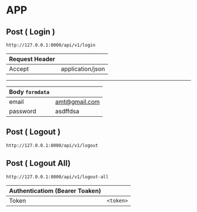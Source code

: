 # APP

## Post ( Login )
```
http://127.0.0.1:8000/api/v1/login
```

|**Request** Header |              |
|-------------------|--------------|
| Accept            | application/json |


--------------------


|Body `formdata`     |                 |
|--------------------|-----------------|
| email              |amt@gmail.com    |
| password           | asdffdsa        |

## Post ( Logout )
```
http://127.0.0.1:8000/api/v1/logout
```

## Post ( Logout All)
```
http://127.0.0.1:8000/api/v1/logout-all
```

|Authenticatiom (Bearer Toaken)     |                 |
|--------------------|-----------------|
| Token              |`<token>`        |
